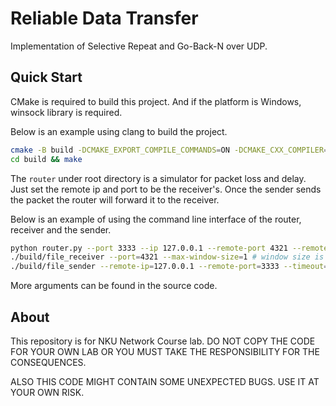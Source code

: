 # Reliable Data Transfer

Implementation of Selective Repeat and Go-Back-N over UDP.

## Quick Start

CMake is required to build this project. And if the platform is Windows, winsock library is required.

Below is an example using clang to build the project.

```sh
cmake -B build -DCMAKE_EXPORT_COMPILE_COMMANDS=ON -DCMAKE_CXX_COMPILER=clang++ -DCMAKE_C_COMPILER=clang -DCMAKE_BUILD_TYPE=Debug
cd build && make
```

The `router` under root directory is a simulator for packet loss and delay. Just set the remote ip and port to be the receiver's. Once the sender sends the packet the router will forward it to the receiver.

Below is an example of using the command line interface of the router, receiver and the sender.

```sh
python router.py --port 3333 --ip 127.0.0.1 --remote-port 4321 --remote-ip 127.0.0.1 --loss 0.05 --delay 20
./build/file_receiver --port=4321 --max-window-size=1 # window size is 1 for Go-Back-N
./build/file_sender --remote-ip=127.0.0.1 --remote-port=3333 --timeout=1000 --max-window-size=5 --max-retry-count=100
```

More arguments can be found in the source code.

## About

This repository is for NKU Network Course lab. DO NOT COPY THE CODE FOR YOUR OWN LAB OR YOU MUST TAKE THE RESPONSIBILITY FOR THE CONSEQUENCES.

ALSO THIS CODE MIGHT CONTAIN SOME UNEXPECTED BUGS. USE IT AT YOUR OWN RISK.
